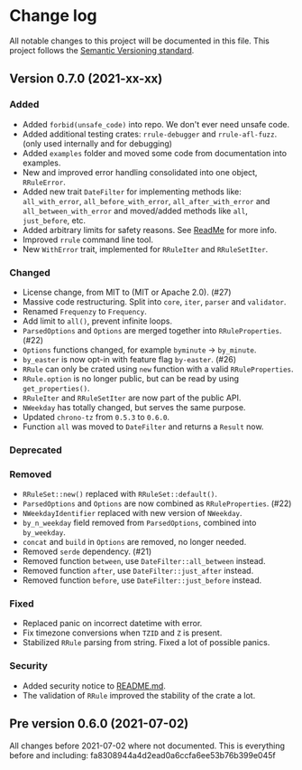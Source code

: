 # Change log
All notable changes to this project will be documented in this file.
This project follows the [Semantic Versioning standard](https://semver.org/).

## Version 0.7.0 (2021-xx-xx)

### Added
- Added `forbid(unsafe_code)` into repo. We don't ever need unsafe code.
- Added additional testing crates: `rrule-debugger` and `rrule-afl-fuzz`.
(only used internally and for debugging)
- Added `examples` folder and moved some code from documentation into examples.
- New and improved error handling consolidated into one object, `RRuleError`.
- Added new trait `DateFilter` for implementing methods like:
`all_with_error`, `all_before_with_error`, `all_after_with_error` and `all_between_with_error` and moved/added methods like `all`, `just_before`, etc.
- Added arbitrary limits for safety reasons.
See [ReadMe](README.md#validation_limits) for more info.
- Improved `rrule` command line tool.
- New `WithError` trait, implemented for `RRuleIter` and `RRuleSetIter`.

### Changed
- License change, from MIT to (MIT or Apache 2.0). (#27)
- Massive code restructuring. Split into `core`, `iter`, `parser` and `validator`.
- Renamed `Frequenzy` to `Frequency`.
- Add limit to `all()`, prevent infinite loops.
- `ParsedOptions` and `Options` are merged together into `RRuleProperties`. (#22)
- `Options` functions changed, for example `byminute` -> `by_minute`.
- `by_easter` is now opt-in with feature flag `by-easter`. (#26)
- `RRule` can only be crated using `new` function with a valid `RRuleProperties`.
- `RRule.option` is no longer public, but can be read by using `get_properties()`.
- `RRuleIter` and `RRuleSetIter` are now part of the public API.
- `NWeekday` has totally changed, but serves the same purpose.
- Updated `chrono-tz` from `0.5.3` to `0.6.0`.
- Function `all` was moved to `DateFilter` and returns a `Result` now.

### Deprecated

### Removed
- `RRuleSet::new()` replaced with `RRuleSet::default()`.
- `ParsedOptions` and `Options` are now combined as `RRuleProperties`. (#22)
- `NWeekdayIdentifier` replaced with new version of `NWeekday`.
- `by_n_weekday` field removed from `ParsedOptions`, combined into `by_weekday`.
- `concat` and `build` in `Options` are removed, no longer needed.
- Removed `serde` dependency. (#21)
- Removed function `between`, use `DateFilter::all_between` instead.
- Removed function `after`, use `DateFilter::just_after` instead.
- Removed function `before`, use `DateFilter::just_before` instead.

### Fixed
- Replaced panic on incorrect datetime with error.
- Fix timezone conversions when `TZID` and `Z` is present.
- Stabilized `RRule` parsing from string. Fixed a lot of possible panics.

### Security
- Added security notice to [README.md](README.md).
- The validation of `RRule` improved the stability of the crate a lot.

## Pre version 0.6.0 (2021-07-02)
All changes before 2021-07-02 where not documented.
This is everything before and including: fa8308944a4d2ead0a6ccfa6ee53b76b399e045f
